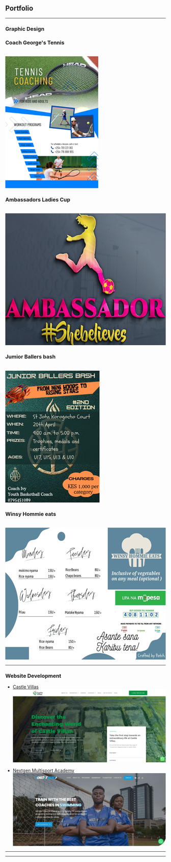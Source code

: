 ## Portfolio

---

### Graphic Design 

<h3>Coach George's Tennis</h3>
<br/>
<img src="images/Coach George(Blue).jpg?raw=true" height="413"/>

<h3>Ambassadors Ladies Cup</h3>
<br/>
<img src="images/Ambassador_Snap.png?raw=true" height="413"/>

<h3>Jumior Ballers bash</h3>
<br/>
<img src="images/Junior-ballers-bash_Snap.png?raw=true" height="413"/>

<h3>Winsy Hommie eats</h3>
<br/>
<img src="images/Winsy_Eats.jpg?raw=true" height="413"/>

---

### Website Development

- [Castle Villas](http://castlevillas.co.ke/)
  <br/>
	<img src="images/CastleVillas_Snap.png?raw=true"/>

 
- [Nextgen Multisport Academy](https://nextgenkenya.com/multisports/)
  <br/>
	<img src="images/Nextgen_snap.png?raw=true"/> 

---




---
<!-- Remove above link if you don't want to attibute -->
